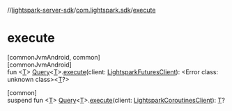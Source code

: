 //[lightspark-server-sdk](../../index.md)/[com.lightspark.sdk](index.md)/[execute](execute.md)

# execute

[commonJvmAndroid, common]\
[commonJvmAndroid]\
fun &lt;[T](execute.md)&gt; [Query](../com.lightspark.sdk.requester/-query/index.md#-168528822%2FExtensions%2F1046503175)&lt;[T](execute.md)&gt;.[execute](execute.md)(client: [LightsparkFuturesClient](-lightspark-futures-client/index.md)): &lt;Error class: unknown class&gt;&lt;[T](execute.md)?&gt;

[common]\
suspend fun &lt;[T](execute.md)&gt; [Query](../com.lightspark.sdk.requester/-query/index.md)&lt;[T](execute.md)&gt;.[execute](execute.md)(client: [LightsparkCoroutinesClient](-lightspark-coroutines-client/index.md)): [T](execute.md)?

